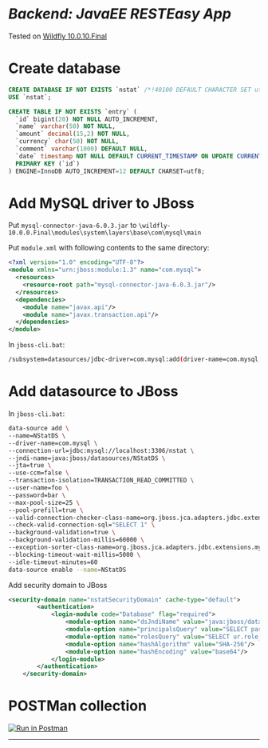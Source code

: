 *Backend: JavaEE RESTEasy App*
====

Tested on [Wildfly 10.0.10.Final](http://wildfly.org/downloads/)

Create database
===
```sql
CREATE DATABASE IF NOT EXISTS `nstat` /*!40100 DEFAULT CHARACTER SET utf8 */;
USE `nstat`;

CREATE TABLE IF NOT EXISTS `entry` (
  `id` bigint(20) NOT NULL AUTO_INCREMENT,
  `name` varchar(50) NOT NULL,
  `amount` decimal(15,2) NOT NULL,
  `currency` char(50) NOT NULL,
  `comment` varchar(1000) DEFAULT NULL,
  `date` timestamp NOT NULL DEFAULT CURRENT_TIMESTAMP ON UPDATE CURRENT_TIMESTAMP,
  PRIMARY KEY (`id`)
) ENGINE=InnoDB AUTO_INCREMENT=12 DEFAULT CHARSET=utf8;
```

Add MySQL driver to JBoss
===
Put `mysql-connector-java-6.0.3.jar` to `\wildfly-10.0.0.Final\modules\system\layers\base\com\mysql\main`

Put `module.xml` with following contents to the same directory:

```xml
<?xml version="1.0" encoding="UTF-8"?>
<module xmlns="urn:jboss:module:1.3" name="com.mysql">
  <resources>
    <resource-root path="mysql-connector-java-6.0.3.jar"/>
  </resources>
  <dependencies>
    <module name="javax.api"/>
    <module name="javax.transaction.api"/>
  </dependencies>
</module>
```

In `jboss-cli.bat`:

```bash
/subsystem=datasources/jdbc-driver=com.mysql:add(driver-name=com.mysql,driver-module-name=com.mysql,driver-xa-datasource-class-name=com.mysql.cj.jdbc.MysqlXADataSource)
```

Add datasource to JBoss
===

In `jboss-cli.bat`:

```bash
data-source add \
--name=NStatDS \
--driver-name=com.mysql \
--connection-url=jdbc:mysql://localhost:3306/nstat \
--jndi-name=java:jboss/datasources/NStatDS \
--jta=true \
--use-ccm=false \
--transaction-isolation=TRANSACTION_READ_COMMITTED \
--user-name=foo \
--password=bar \
--max-pool-size=25 \
--pool-prefill=true \
--valid-connection-checker-class-name=org.jboss.jca.adapters.jdbc.extensions.mysql.MySQLValidConnectionChecker \
--check-valid-connection-sql="SELECT 1" \
--background-validation=true \
--background-validation-millis=60000 \
--exception-sorter-class-name=org.jboss.jca.adapters.jdbc.extensions.mysql.MySQLExceptionSorter \
--blocking-timeout-wait-millis=5000 \
--idle-timeout-minutes=60
data-source enable --name=NStatDS
```

Add security domain to JBoss

```xml
<security-domain name="nstatSecurityDomain" cache-type="default">
        <authentication>
            <login-module code="Database" flag="required">
                <module-option name="dsJndiName" value="java:jboss/datasources/NStatDS"/>
                <module-option name="principalsQuery" value="SELECT password_hash FROM user WHERE username=?"/>
                <module-option name="rolesQuery" value="SELECT ur.role_name, 'Roles' FROM user u INNER JOIN user_role ur on ur.user_id = u.id WHERE u.username=?"/>
                <module-option name="hashAlgorithm" value="SHA-256"/>
                <module-option name="hashEncoding" value="base64"/>
            </login-module>
        </authentication>
    </security-domain>
```


POSTMan collection
===
[![Run in Postman](https://run.pstmn.io/button.svg)](https://app.getpostman.com/run-collection/747aed0e2a412bfc682f)


---
